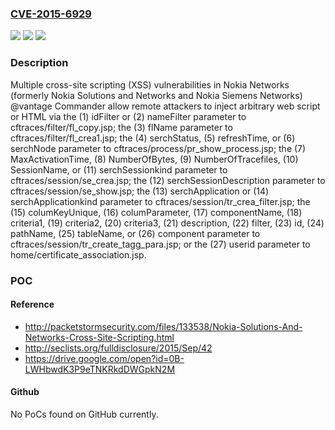 ### [CVE-2015-6929](https://cve.mitre.org/cgi-bin/cvename.cgi?name=CVE-2015-6929)
![](https://img.shields.io/static/v1?label=Product&message=n%2Fa&color=blue)
![](https://img.shields.io/static/v1?label=Version&message=n%2Fa&color=blue)
![](https://img.shields.io/static/v1?label=Vulnerability&message=n%2Fa&color=brighgreen)

### Description

Multiple cross-site scripting (XSS) vulnerabilities in Nokia Networks (formerly Nokia Solutions and Networks and Nokia Siemens Networks) @vantage Commander allow remote attackers to inject arbitrary web script or HTML via the (1) idFilter or (2) nameFilter parameter to cftraces/filter/fl_copy.jsp; the (3) flName parameter to cftraces/filter/fl_crea1.jsp; the (4) serchStatus, (5) refreshTime, or (6) serchNode parameter to cftraces/process/pr_show_process.jsp; the (7) MaxActivationTime, (8) NumberOfBytes, (9) NumberOfTracefiles, (10) SessionName, or (11) serchSessionkind parameter to cftraces/session/se_crea.jsp; the (12) serchSessionDescription parameter to cftraces/session/se_show.jsp; the (13) serchApplication or (14) serchApplicationkind parameter to cftraces/session/tr_crea_filter.jsp; the (15) columKeyUnique, (16) columParameter, (17) componentName, (18) criteria1, (19) criteria2, (20) criteria3, (21) description, (22) filter, (23) id, (24) pathName, (25) tableName, or (26) component parameter to cftraces/session/tr_create_tagg_para.jsp; or the (27) userid parameter to home/certificate_association.jsp.

### POC

#### Reference
- http://packetstormsecurity.com/files/133538/Nokia-Solutions-And-Networks-Cross-Site-Scripting.html
- http://seclists.org/fulldisclosure/2015/Sep/42
- https://drive.google.com/open?id=0B-LWHbwdK3P9eTNKRkdDWGpkN2M

#### Github
No PoCs found on GitHub currently.

